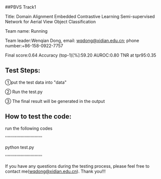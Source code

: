 ##PBVS Track1

Title: Domain Alignment Embedded Contrastive Learning Semi-supervised Network for Aerial View Object Classification

Team name: Running

Team leader:Wenqian Dong, email: wqdong@xidian.edu.cn; phone number:+86-158-0922-7757

Final score:0.64      Accuracy (top-1)[%]:59.20         AUROC:0.80          TNR at tpr95:0.35


## Test Steps:
①put the test data into "data"

② Run the test.py

③ The final result will be generated in the output


## How to test the code:

run the following codes 

'''''''''''''''''''''''''''''

python test.py

'''''''''''''''''''''''''''''

If you have any questions during the testing process, please feel free to contact me(wqdong@xidian.edu.cn). Thank you!!!

